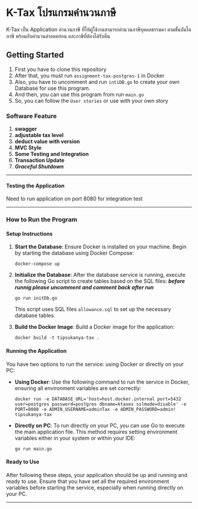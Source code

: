 # K-Tax โปรแกรมคำนวนภาษี

K-Tax เป็น Application คำนวนภาษี ที่ให้ผู้ใช้งานสามารถคำนวนภาษีบุคคลธรรมดา ตามขั้นบันใดภาษี พร้อมกับคำนวนค่าลดหย่อน และภาษีที่ต้องได้รับคืน

## Getting Started

1. First you have to clone this repository
2. After that, you must run `assignment-tax-postgres-1` in Docker
3. Also, you have to uncomment and run `intiDB.go` to create your own Database for use this program.
4. And then, you can use this program from run `main.go`
5. So, you can follow the `User stories` or use with your own story

### Software Feature

1. **swagger**
2. **adjustable tax level**
3. **deduct value with version**
4. **MVC Style**
5. **Some Testing and Integration**
6. **Transaction Update**
7. ***Graceful Shutdown***

---
#### Testing the Application

Need to run application on port 8080 for integration test

---
### How to Run the Program

#### Setup Instructions

1. **Start the Database**:
   Ensure Docker is installed on your machine. Begin by starting the database using Docker Compose:
   ```
   docker-compose up 
   ```

2. **Initialize the Database**:
   After the database service is running, execute the following Go script to create tables based on the SQL files: ***before runnig please uncomment and comment back after run***
   ```
   go run initDb.go
   ```
   This script uses SQL files `allowance.sql` to set up the necessary database tables.

3. **Build the Docker Image**:
   Build a Docker image for the application:
   ```
   docker build -t tipsukanya-tax .
   ```

#### Running the Application

You have two options to run the service: using Docker or directly on your PC:

- **Using Docker**:
  Use the following command to run the service in Docker, ensuring all environment variables are set correctly:
  ```
  docker run -e DATABASE_URL='host=host.docker.internal port=5432 user=postgres password=postgres dbname=ktaxes sslmode=disable' -e PORT=8080 -e ADMIN_USERNAME=adminTax -e ADMIN_PASSWORD=admin! tipsukanya-tax
  ```

- **Directly on PC**:
  To run directly on your PC, you can use Go to execute the main application file. This method requires setting
  environment variables either in your system or within your IDE:
  ```
  go run main.go
  ```

#### Ready to Use

After following these steps, your application should be up and running and ready to use. Ensure that you have set all
the required environment variables before starting the service, especially when running directly on your PC.

---

